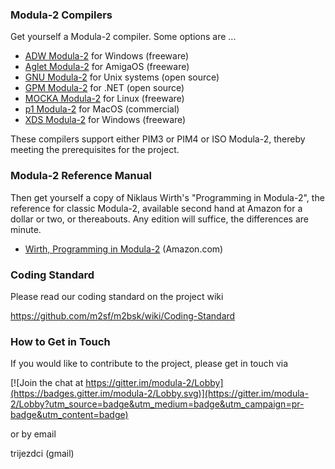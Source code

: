### Modula-2 Compilers ###

Get yourself a Modula-2 compiler. Some options are ...

* [ADW Modula-2](https://www.modula2.org/adwm2/download.php) for Windows (freeware)
* [Aglet Modula-2](http://aglet.web.runbox.net/) for AmigaOS (freeware)
* [GNU Modula-2](nongnu.org/gm2/) for Unix systems (open source)
* [GPM Modula-2](https://gpmclr.codeplex.com/) for .NET (open source)
* [MOCKA Modula-2](https://boutell.com/lsm/lsmbyid.cgi/001220) for Linux (freeware)
* [p1 Modula-2](http://modula2.awiedemann.de/) for MacOS (commercial)
* [XDS Modula-2](https://www.excelsior-usa.com/xds.html) for Windows (freeware)

These compilers support either PIM3 or PIM4 or ISO Modula-2, thereby meeting the prerequisites for the project.

### Modula-2 Reference Manual ###

Then get yourself a copy of Niklaus Wirth's "Programming in Modula-2", the reference for classic Modula-2,
available second hand at Amazon for a dollar or two, or thereabouts. Any edition will suffice, the differences are minute.

* [Wirth, Programming in Modula-2](https://www.amazon.com/Programming-Modula-2-monographs-computer-science/dp/0387122060/ref=sr_1_1?s=books&ie=UTF8&qid=1498585891&sr=1-1&keywords=WIrth+Programming+in+Modula-2) (Amazon.com)

### Coding Standard ###

Please read our coding standard on the project wiki

https://github.com/m2sf/m2bsk/wiki/Coding-Standard

### How to Get in Touch ###

If you would like to contribute to the project, please get in touch via

[![Join the chat at https://gitter.im/modula-2/Lobby](https://badges.gitter.im/modula-2/Lobby.svg)](https://gitter.im/modula-2/Lobby?utm_source=badge&utm_medium=badge&utm_campaign=pr-badge&utm_content=badge)

or by email

trijezdci (gmail)
